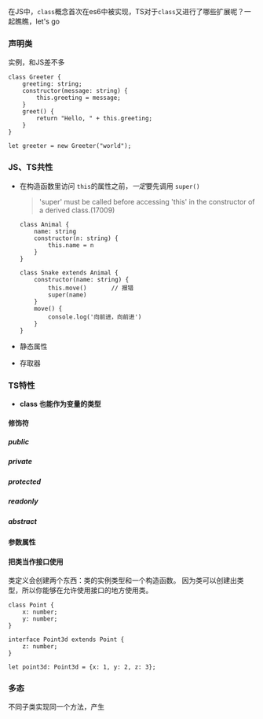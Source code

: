 在JS中，`class`概念首次在es6中被实现，TS对于`class`又进行了哪些扩展呢？一起瞧瞧，let's go

### 声明类

实例，和JS差不多	

```tsx
class Greeter {
    greeting: string;
    constructor(message: string) {
        this.greeting = message;
    }
    greet() {
        return "Hello, " + this.greeting;
    }
}

let greeter = new Greeter("world");
```

### JS、TS共性

+ 在构造函数里访问 `this`的属性之前，*一定*要先调用 `super()`

  > 'super' must be called before accessing 'this' in the constructor of a derived class.(17009)

  ```tsx
  class Animal {
      name: string
      constructor(n: string) {
          this.name = n
      }
  }
  
  class Snake extends Animal {
      constructor(name: string) {
          this.move()		// 报错
          super(name)
      }
      move() {
          console.log('向前进，向前进')
      }
  }
  ```

+ 静态属性

+ 存取器



### TS特性

+ **class 也能作为变量的类型**

#### 修饰符

##### public

##### private

##### protected

##### readonly

##### abstract

#### 参数属性

#### 把类当作接口使用

类定义会创建两个东西：类的实例类型和一个构造函数。 因为类可以创建出类型，所以你能够在允许使用接口的地方使用类。

```tsx
class Point {
    x: number;
    y: number;
}

interface Point3d extends Point {
    z: number;
}

let point3d: Point3d = {x: 1, y: 2, z: 3};
```



### 多态

不同子类实现同一个方法，产生

























